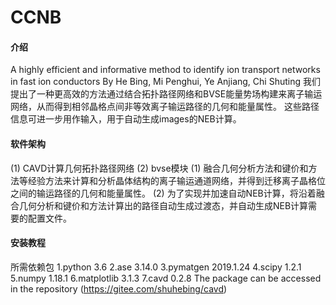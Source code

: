 # CCNB

#### 介绍
A highly efficient and informative method to identify ion transport networks in fast ion conductors
By He Bing, Mi Penghui, Ye Anjiang, Chi Shuting 
我们提出了一种更高效的方法通过结合拓扑路径网络和BVSE能量势场构建来离子输运网络，从而得到相邻晶格点间非等效离子输运路径的几何和能量属性。
这些路径信息可进一步用作输入，用于自动生成images的NEB计算。

#### 软件架构

(1) CAVD计算几何拓扑路径网络
(2) bvse模块
(1) 融合几何分析方法和键价和方法等经验方法来计算和分析晶体结构的离子输运通道网络，并得到迁移离子晶格位之间的输运路径的几何和能量属性。
(2) 为了实现并加速自动NEB计算，将沿着融合几何分析和键价和方法计算出的路径自动生成过渡态，并自动生成NEB计算需要的配置文件。


#### 安装教程
  所需依赖包
  1.python 3.6
  2.ase 3.14.0
  3.pymatgen 2019.1.24
  4.scipy 1.2.1
  5.numpy 1.18.1
  6.matplotlib 3.1.3
  7.cavd 0.2.8 The package can be accessed in the repository (https://gitee.com/shuhebing/cavd)

